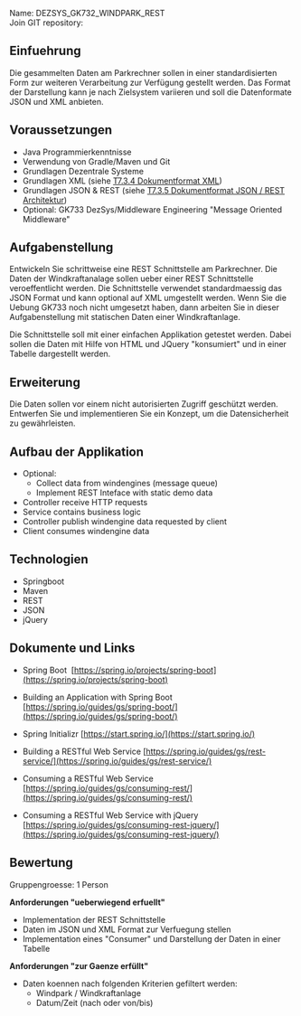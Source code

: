 Name: DEZSYS_GK732_WINDPARK_REST  
Join GIT repository: 

## Einfuehrung

Die gesammelten Daten am Parkrechner sollen in einer standardisierten Form zur weiteren Verarbeitung zur Verfügung gestellt werden. Das Format der Darstellung kann je nach Zielsystem variieren und soll die Datenformate JSON und XML anbieten.

## Voraussetzungen

*   Java Programmierkenntnisse
*   Verwendung von Gradle/Maven und Git
*   Grundlagen Dezentrale Systeme
*   Grundlagen XML (siehe [T7.3.4 Dokumentformat XML](https://elearning.tgm.ac.at/mod/resource/view.php?id=75247&redirect=1))
*   Grundlagen JSON & REST (siehe [T7.3.5 Dokumentformat JSON / REST Architektur](https://elearning.tgm.ac.at/mod/resource/view.php?id=75246&redirect=1))
*   Optional: GK733 DezSys/Middleware Engineering "Message Oriented Middleware"

## Aufgabenstellung

Entwickeln Sie schrittweise eine REST Schnittstelle am Parkrechner. Die Daten der Windkraftanalage sollen ueber einer REST Schnittstelle veroeffentlicht werden. Die Schnittstelle verwendet standardmaessig das JSON Format und kann optional auf XML umgestellt werden. Wenn Sie die Uebung GK733 noch nicht umgesetzt haben, dann arbeiten Sie in dieser Aufgabenstellung mit statischen Daten einer Windkraftanlage.

Die Schnittstelle soll mit einer einfachen Applikation getestet werden. Dabei sollen die Daten mit Hilfe von HTML und JQuery "konsumiert" und in einer Tabelle dargestellt werden.

## Erweiterung

Die Daten sollen vor einem nicht autorisierten Zugriff geschützt werden. Entwerfen Sie und implementieren Sie ein Konzept, um die Datensicherheit zu gewährleisten.

## Aufbau der Applikation

*   Optional:
    - Collect data from windengines (message queue)
    - Implement REST Inteface with static demo data
*   Controller receive HTTP requests
*   Service contains business logic
*   Controller publish windengine data requested by client
*   Client consumes windengine data

## Technologien

*   Springboot
*   Maven
*   REST
*   JSON
*   jQuery

## Dokumente und Links

* Spring Boot 
[https://spring.io/projects/spring-boot](https://spring.io/projects/spring-boot)

* Building an Application with Spring Boot
[https://spring.io/guides/gs/spring-boot/](https://spring.io/guides/gs/spring-boot/)

* Spring Initializr
[https://start.spring.io/](https://start.spring.io/)

* Building a RESTful Web Service
[https://spring.io/guides/gs/rest-service/](https://spring.io/guides/gs/rest-service/)

* Consuming a RESTful Web Service
[https://spring.io/guides/gs/consuming-rest/](https://spring.io/guides/gs/consuming-rest/)

* Consuming a RESTful Web Service with jQuery
[https://spring.io/guides/gs/consuming-rest-jquery/](https://spring.io/guides/gs/consuming-rest-jquery/)

## Bewertung

Gruppengroesse: 1 Person 

**Anforderungen "ueberwiegend erfuellt"**

*   Implementation der REST Schnittstelle
*   Daten im JSON und XML Format zur Verfuegung stellen
*   Implementation eines "Consumer" und Darstellung der Daten in einer Tabelle

**Anforderungen "zur Gaenze erfüllt"**

*   Daten koennen nach folgenden Kriterien gefiltert werden:
    - Windpark / Windkraftanlage
    - Datum/Zeit (nach oder von/bis)

